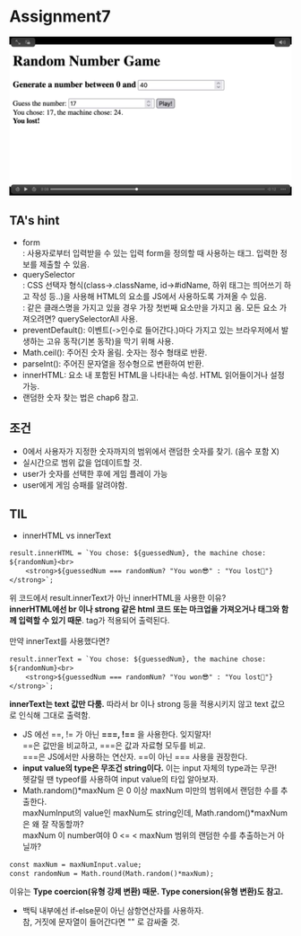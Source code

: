 # Assignment7
<img src="./FF417D2D-D43C-471D-A114-F601D7C26A3B.jpeg"/>

## TA's hint
- form<br>
: 사용자로부터 입력받을 수 있는 입력 form을 정의할 때 사용하는 태그. 입력한 정보를 제출할 수 있음.<br>
- querySelector<br>
: CSS 선택자 형식(class->.className, id->#idName, 하위 태그는 띄어쓰기 하고 작성 등..)을 사용해 HTML의 요소를 JS에서 사용하도록 가져올 수 있음.<br>
: 같은 클래스명을 가지고 있을 경우 가장 첫번째 요소만을 가지고 옴. 모든 요소 가져오려면? querySelectorAll 사용.<br>
- preventDefault(): 이벤트(->인수로 들어간다.)마다 가지고 있는 브라우저에서 발생하는 고유 동작(기본 동작)을 막기 위해 사용.<br>
- Math.ceil(): 주어진 숫자 올림. 숫자는 정수 형태로 반환.<br>
- parseInt(): 주어진 문자열을 정수형으로 변환하여 반환.<br>
- innerHTML: 요소 내 포함된 HTML을 나타내는 속성. HTML 읽어들이거나 설정 가능.<br>
- 랜덤한 숫자 찾는 법은 chap6 참고.<br>

## 조건
- 0에서 사용자가 지정한 숫자까지의 범위에서 랜덤한 숫자를 찾기. (음수 포함 X)<br>
- 실시간으로 범위 값을 업데이트할 것.<br>
- user가 숫자를 선택한 후에 게임 플레이 가능<br>
- user에게 게임 승패를 알려야함.

## TIL
- innerHTML vs innerText<br>
```
result.innerHTML = `You chose: ${guessedNum}, the machine chose: ${randomNum}<br>
    <strong>${guessedNum === randomNum? "You won😎" : "You lost👻"}</strong>`;
```
위 코드에서 result.innerText가 아닌 innerHTML을 사용한 이유?<br>
<strong>innerHTML에선 br 이나 strong 같은 html 코드 또는 마크업을 가져오거나 태그와 함께 입력할 수 있기 때문</strong>. tag가 적용되어 출력된다.<br><br>
만약 innerText를 사용했다면?
```
result.innerText = `You chose: ${guessedNum}, the machine chose: ${randomNum}<br>
    <strong>${guessedNum === randomNum? "You won😎" : "You lost👻"}</strong>`;
```
<strong>innerText는 text 값만 다룸.</strong> 따라서 br 이나 strong 등을 적용시키지 않고 text 값으로 인식해 그대로 출력함.
- JS 에선 ==, != 가 아닌 <strong>===, !==</strong> 을 사용한다. 잊지말자!<br>
==은 값만을 비교하고, ===은 값과 자료형 모두를 비교.<br>
===은 JS에서만 사용하는 연산자. ==이 아닌 === 사용을 권장한다.
- <strong>input value의 type은 무조건 string이다.</strong> 이는 input 자체의 type과는 무관!<br>헷갈릴 땐 typeof를 사용하여 input value의 타입 알아보자.
- Math.random()*maxNum 은 0 이상 maxNum 미만의 범위에서 랜덤한 수를 추출한다.<br>
maxNumInput의 value인 maxNum도 string인데, Math.random()*maxNum 은 왜 잘 작동할까?<br>
maxNum 이 number여야 0 <= < maxNum 범위의 랜덤한 수를 추출하는거 아닐까? 
```
const maxNum = maxNumInput.value;
const randomNum = Math.round(Math.random()*maxNum);
``` 
이유는 <strong>Type coercion(유형 강제 변환) 때문. Type conersion(유형 변환)도 참고.</strong>
- 백틱 내부에선 if-else문이 아닌 삼항연산자를 사용하자.<br>
참, 거짓에 문자열이 들어간다면 "" 로 감싸줄 것.